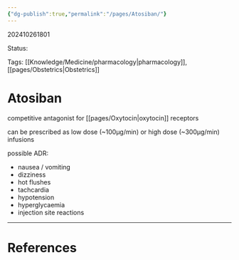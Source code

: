 ```yaml
---
{"dg-publish":true,"permalink":"/pages/Atosiban/"}
---
```



202410261801

Status: 

Tags: [[Knowledge/Medicine/pharmacology\|pharmacology]], [[pages/Obstetrics\|Obstetrics]]

# Atosiban
competitive antagonist for [[pages/Oxytocin\|oxytocin]] receptors

can be prescribed as low dose (~100µg/min) or high dose (~300µg/min) infusions

possible ADR:
- nausea / vomiting
- dizziness
- hot flushes
- tachcardia
- hypotension
- hyperglycaemia
- injection site reactions







___
# References
